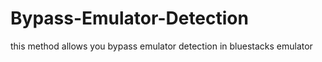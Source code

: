 # Bypass-Emulator-Detection
this method allows you bypass emulator detection in bluestacks emulator 
